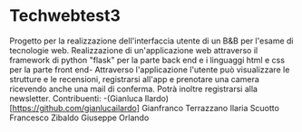 # Techwebtest3
Progetto per la realizzazione dell'interfaccia utente di un B&B per l'esame di tecnologie web.
Realizzazione di un'applicazione web attraverso il framework di python "flask" per la parte back end e i linguaggi html e css per la parte front end-
Attraverso l'applicazione l'utente può visualizzare le strutture e le recensioni, registrarsi all'app e prenotare una camera ricevendo anche una mail di conferma. Potrà inoltre registrarsi alla newsletter.
Contribuenti:
-(Gianluca Ilardo)[https://github.com/gianlucailardo]
Gianfranco Terrazzano
Ilaria Scuotto
Francesco Zibaldo
Giuseppe Orlando

